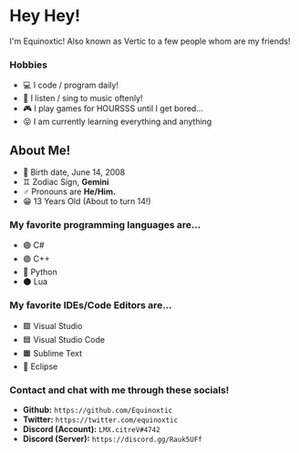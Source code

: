 # Hey Hey!

I'm Equinoxtic! Also known as Vertic to a few people whom are my friends!

### Hobbies

* 💻 I code / program daily!
* 🎤 I listen / sing to music oftenly!
* 🎮 I play games for HOURSSS until I get bored...
* 😝 I am currently learning everything and anything

## About Me!

* 🍰 Birth date, June 14, 2008
* ♊ Zodiac Sign, **Gemini**
* ♂️ Pronouns are **He/Him.**
* 😁 13 Years Old (About to turn 14!)

### My favorite programming languages are...

* 🟢 C# 
* 🟣 C++
* 🐍 Python
* 🌑 Lua

### My favorite IDEs/Code Editors are...

* 🟪 Visual Studio
* 🟦 Visual Studio Code
* 🟧 Sublime Text
* 🔵 Eclipse

### Contact and chat with me through these socials!

* **Github:** `https://github.com/Equinoxtic`
* **Twitter:** `https://twitter.com/equinoxtic`
* **Discord (Account):** `LMX.citreV#4742`
* **Discord (Server):** `https://discord.gg/Rauk5UFf`

<!--
**Equinoxtic/Equinoxtic** is a ✨ _special_ ✨ repository because its `README.md` (this file) appears on your GitHub profile.
-->
